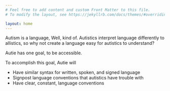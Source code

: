 ```yaml
---
# Feel free to add content and custom Front Matter to this file.
# To modify the layout, see https://jekyllrb.com/docs/themes/#overriding-theme-defaults

layout: home
---
```


Autism is a language, Well, kind of.
Autistics interpret language differently to allistics, so why not create a language easy for autistics to understand?

Autie has one goal, to be accessible.

To accomplish this goal, Autie will
- Have similar syntax for written, spoken, and signed language
- Signpost language conventions that autistics have trouble with
- Have clear, constant, language conventions
